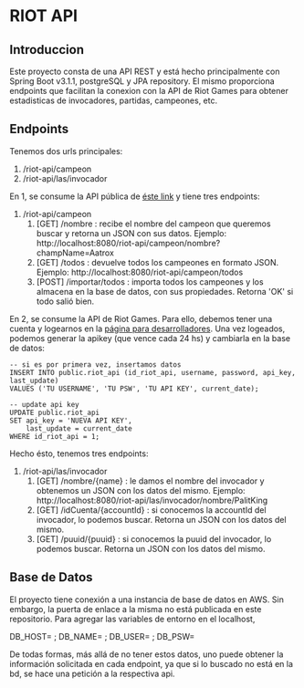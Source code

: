# RIOT API

## Introduccion

Este proyecto consta de una API REST y está hecho principalmente con Spring Boot v3.1.1, postgreSQL y JPA repository. 
El mismo proporciona endpoints que facilitan la conexion con la API de Riot Games para obtener
estadisticas de invocadores, partidas, campeones, etc.

## Endpoints

Tenemos dos urls principales:
1. /riot-api/campeon
2. /riot-api/las/invocador

En 1, se consume la API pública de [éste link](https://ddragon.leagueoflegends.com/cdn/13.13.1/data/en_US/champion.json)
y tiene tres endpoints:

1. /riot-api/campeon
   1. [GET] /nombre : recibe el nombre del campeon que queremos buscar y retorna un JSON con sus datos.
    Ejemplo: http://localhost:8080/riot-api/campeon/nombre?champName=Aatrox 
   2. [GET] /todos : devuelve todos los campeones en formato JSON. Ejemplo: http://localhost:8080/riot-api/campeon/todos
   3. [POST] /importar/todos : importa todos los campeones y los almacena en la base de datos, con sus propiedades. Retorna 'OK' si todo salió bien.

En 2, se consume la API de Riot Games. Para ello, debemos tener una cuenta y logearnos en la [página para desarrolladores](https://developer.riotgames.com/). 
Una vez logeados, podemos generar la apikey (que vence cada 24 hs) y cambiarla en la base de datos:

    -- si es por primera vez, insertamos datos
    INSERT INTO public.riot_api (id_riot_api, username, password, api_key, last_update)
    VALUES ('TU USERNAME', 'TU PSW', 'TU API KEY', current_date);

    -- update api key
    UPDATE public.riot_api
    SET api_key = 'NUEVA API KEY',
        last_update = current_date 
    WHERE id_riot_api = 1;

Hecho ésto, tenemos tres endpoints:

1. /riot-api/las/invocador
   1. [GET] /nombre/{name} : le damos el nombre del invocador y obtenemos un JSON con los datos del mismo. Ejemplo: http://localhost:8080/riot-api/las/invocador/nombre/PalitKing
   2. [GET] /idCuenta/{accountId} : si conocemos la accountId del invocador, lo podemos buscar. Retorna un JSON con los datos del mismo.
   3. [GET] /puuid/{puuid} : si conocemos la puuid del invocador, lo podemos buscar. Retorna un JSON con los datos del mismo.

## Base de Datos

El proyecto tiene conexión a una instancia de base de datos en AWS. Sin embargo, la 
puerta de enlace a la misma no está publicada en este repositorio. 
Para agregar las variables de entorno en el localhost,

DB_HOST= ;
DB_NAME= ;
DB_USER= ;
DB_PSW= 

De todas formas, más allá de no tener estos datos, uno puede obtener la información solicitada en cada endpoint, 
ya que si lo buscado no está en la bd, se hace una petición a la respectiva api.